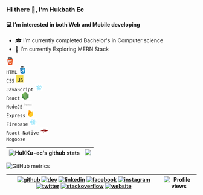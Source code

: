 ### Hi there 👋, I’m Hukbath Ec
#### 💻 I’m interested in both Web and Mobile developing


- 🎓 I’m currently completed Bachelor's in Computer science
- 🌱 I’m currently Exploring MERN Stack 

<code><img height="20" alt="javascript" src="https://raw.githubusercontent.com/github/explore/80688e429a7d4ef2fca1e82350fe8e3517d3494d/topics/html/html.png"> HTML</code>
<code><img height="20" alt="javascript" src="https://raw.githubusercontent.com/github/explore/80688e429a7d4ef2fca1e82350fe8e3517d3494d/topics/css/css.png"> CSS</code>
<code><img height="20" alt="javascript" src="https://raw.githubusercontent.com/github/explore/80688e429a7d4ef2fca1e82350fe8e3517d3494d/topics/javascript/javascript.png"> JavaScript</code>
<code><img height="20" alt="react" src="https://raw.githubusercontent.com/github/explore/80688e429a7d4ef2fca1e82350fe8e3517d3494d/topics/react/react.png"> React</code>
<code><img height="20" alt="nodejs" src="https://raw.githubusercontent.com/github/explore/80688e429a7d4ef2fca1e82350fe8e3517d3494d/topics/nodejs/nodejs.png"> NodeJS</code> <code><img height="20" alt="nodejs" src="https://raw.githubusercontent.com/github/explore/80688e429a7d4ef2fca1e82350fe8e3517d3494d/topics/express/express.png"> Express</code> <code><img height="20" alt="nodejs" src="https://raw.githubusercontent.com/github/explore/80688e429a7d4ef2fca1e82350fe8e3517d3494d/topics/firebase/firebase.png"> Firebase</code> <code><img height="20" alt="nodejs" src="https://raw.githubusercontent.com/github/explore/80688e429a7d4ef2fca1e82350fe8e3517d3494d/topics/react-native/react-native.png"> React-Native</code>
<code><img height="20" alt="javascript" src="https://raw.githubusercontent.com/github/explore/80688e429a7d4ef2fca1e82350fe8e3517d3494d/topics/mongoose/mongoose.png"> Mogoose</code>



| <img align="center" src="https://github-readme-stats.vercel.app/api?username=HuKKu-ec&show_icons=true&count_private=true&include_all_commits=true&theme=cobalt&hide_border=true" alt="HuKKu-ec's github stats" /> | <img src="https://github-readme-stats.vercel.app/api/top-langs/?username=HuKKu-ec&theme=cobalt&hide_border=true" />|
| ------------- | ------------- |



![GitHub metrics](https://metrics.lecoq.io/HuKKu-ec)  



|<div > [<img  src='https://cdn.jsdelivr.net/npm/simple-icons@3.0.1/icons/github.svg' alt='github' height='20'>](https://github.com/HuKKu-ec)   [<img  src='https://cdn.jsdelivr.net/npm/simple-icons@3.0.1/icons/dev-dot-to.svg' alt='dev' height='20'>](https://dev.to/hukkuec)  [<img  src='https://cdn.jsdelivr.net/npm/simple-icons@3.0.1/icons/linkedin.svg' alt='linkedin' height='20'>](https://www.linkedin.com/in/hukbath-ec/)  [<img  src='https://cdn.jsdelivr.net/npm/simple-icons@3.0.1/icons/facebook.svg' alt='facebook' height='20'>](https://www.facebook.com/hukbath.ec)  [<img  src='https://cdn.jsdelivr.net/npm/simple-icons@3.0.1/icons/instagram.svg' alt='instagram' height='20'>](https://www.instagram.com/_hukku_/)  [<img  src='https://cdn.jsdelivr.net/npm/simple-icons@3.0.1/icons/twitter.svg' alt='twitter' height='20'>](https://twitter.com/hukbath)  [<img  src='https://cdn.jsdelivr.net/npm/simple-icons@3.0.1/icons/stackoverflow.svg' alt='stackoverflow' height='20'>](https://stackoverflow.com/users/hukbath-ec)  [<img  src='https://cdn.jsdelivr.net/npm/simple-icons@3.0.1/icons/icloud.svg' alt='website' margin='2' height='20'>](www.hukbathec.tech)</div>  | <div>  ![Profile views](https://gpvc.arturio.dev/HuKKu-ec) </div>  |
| ------------- |------------- |
